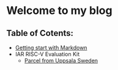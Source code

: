 # **Welcome to my blog**


## Table of Cotents:
- [Getting start with Markdown](../article/GettingStartWithMarkDown.md)
 - IAR RISC-V Evaluation Kit
    - [Parcel from Uppsala Sweden](article/[1]IAR_RISC_V/0_ParcelFromUppsalaSweden/0_ParcelFromUppsalaSweden.md)

